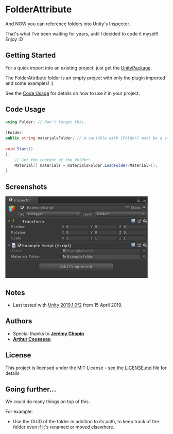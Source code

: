 # FolderAttribute

And NOW you can reference folders into Unity's Inspector.

That's what I've been waiting for years, until I decided to code it myself! Enjoy :D

## Getting Started

For a quick import into an existing project, just get the [UnityPackage](FolderAttributePackage.unitypackage).

The FolderAttribute folder is an empty project with only the plugin imported and some examples! :)

See the [Code Usage](#code-usage) for details on how to use it in your project.

## Code Usage

```csharp
using Folder; // Don't forget this.

[Folder]
public string materialsFolder; // A variable with [Folder] must be a string.

void Start()
{
    // Get the content of the folder!
    Material[] materials = materialsFolder.LoadFolder<Material>();
}
```

## Screenshots

![Example 1](Screenshots/Example_1.PNG)

## Notes

* Last tested with [Unity 2019.1.0f2](https://unity3d.com/unity/whatsnew/unity-2019.1.0) from 15 April 2019.

## Authors

* Special thanks to **[Jérémy Chopin](https://www.linkedin.com/in/jeremy-chopin/)**
* **[Arthur Cousseau](https://www.linkedin.com/in/arthurcousseau)**

## License

This project is licensed under the MIT License - see the [LICENSE.md](LICENSE.md) file for details

## Going further...

We could do many things on top of this.

For example:

- Use the GUID of the folder in addition to its path, to keep track of the folder even if it's renamed or moved elsewhere.
